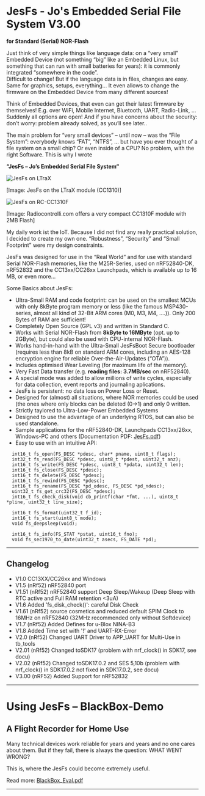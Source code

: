 # JesFs - Jo's Embedded Serial File System V3.00 #
**for Standard (Serial) NOR-Flash**

Just think of very simple things like language data: on a “very small” 
Embedded Device (not something “big” like an Embedded Linux, but something 
that can run with small batteries for years): it is commonly integrated 
“somewhere in the code”.  
Difficult to change! But if the language data is in files, 
changes are easy. Same for graphics, setups, everything…
It even allows to change the firmware on the Embedded Device from many different sources!

Think of Embedded Devices, that even can get their latest firmware by themselves! E.g. over 
WiFi, Mobile Internet, Bluetooth, UART, Radio-Link, …  
Suddenly all options are open! And if you have concerns about 
the security: don’t worry: problem already solved, as you’ll see later..

The main problem for “very small devices” – until now – was the “File System”: 
everybody knows “FAT”, “NTFS”, … but have you ever thought of a file system on a small chip? 
Or even inside of a CPU? No problem, with the right Software. This is why I wrote 

**“JesFs – Jo’s Embedded Serial File System“**

![JesFs on LTraX](https://github.com/joembedded/JesFs/blob/master/Documentation/ltrax_module.jpg)

[Image: JesFs on the LTraX module (CC1310)]

![JesFs on RC-CC1310F](https://github.com/joembedded/JesFs/blob/master/Documentation/rc1310Fk.jpg)

[Image: Radiocontrolli.com offers a very compact CC1310F module with 2MB Flash]

My daily work ist the IoT. Because I did not find any really practical solution, 
I decided to create my own one. “Robustness”, “Security” and “Small Footprint” 
were my design constraints.

JesFs was designed for use in the “Real World” and for use with standard Serial NOR-Flash memories, 
like the M25R-Series, used on nRF52840-DK, nRF52832 and the CC13xx/CC26xx Launchpads, which is available up to 16 MB, or even more…

Some Basics about JesFs:

- Ultra-Small RAM and code footprint: can be used on the smallest MCUs with only 8kByte program memory or less (like the famous MSP430-series, almost all kind of 32-Bit ARM cores (M0, M3, M4, ….)). Only 200 Bytes of RAM are sufficient!
- Completely Open Source (GPL v3) and written in Standard C.
- Works with Serial NOR-Flash from **8kByte to 16MByte** (opt. up to 2GByte), but could also be used with CPU-internal NOR-Flash.
- Works hand-in-hand with the Ultra-Small JesFsBoot Secure bootloader (requires less than 8kB on standard ARM cores, including an AES-128 encryption engine for reliable Over-the-Air-Updates (“OTA”)).
- Includes optimised Wear Leveling (for maximum life of the memory).
- Very Fast Data transfer (e.g. **reading files: 3.7MB/sec** on nRF52840).
- A special mode was added to allow millions of write cycles, especially for data collection, event reports and journaling aplications.
- JesFs is persistent: no data loss on Power Loss or Reset.
- Designed for (almost) all situations, where NOR memories could be used (the ones where only blocks can be deleted (0->1) and only 0 written.
- Strictly taylored to Ultra-Low-Power Embedded Systems
- Designed to use the advantage of an underlying RTOS, but can also be used standalone.
- Sample applications for the nRF52840-DK, Launchpads CC13xx/26xx, Windows-PC and others (Documentation PDF: [JesFs.pdf](https://github.com/joembedded/JesFs/blob/master/Documentation/JesFs.pdf))
- Easy to use with an intuitive API:

```
  int16_t fs_open(FS_DESC *pdesc, char* pname, uint8_t flags);
  int32_t fs_read(FS_DESC *pdesc, uint8_t *pdest, uint32_t anz);
  int16_t fs_write(FS_DESC *pdesc, uint8_t *pdata, uint32_t len);
  int16_t fs_close(FS_DESC *pdesc);
  int16_t fs_delete(FS_DESC *pdesc);
  int16_t fs_rewind(FS_DESC *pdesc);
  int16_t fs_rename(FS_DESC *pd_odesc, FS_DESC *pd_ndesc);
  uint32_t fs_get_crc32(FS_DESC *pdesc);
  int16_t fs_check_disk(void cb_printf(char *fmt, ...), uint8_t *pline, uint32_t line_size);
  
  int16_t fs_format(uint32_t f_id);
  int16_t fs_start(uint8_t mode);
  void fs_deepsleep(void);

  int16_t fs_info(FS_STAT *pstat, uint16_t fno);
  void fs_sec1970_to_date(uint32_t asecs, FS_DATE *pd);
```
---

## Changelog ##
- V1.0  CC13XX/CC26xx and Windows
- V1.5  (nRf52) nRF52840 port
- V1.51 (nRf52) nRF52840 support Deep Sleep/Wakeup (Deep Sleep with RTC active and Full RAM retention <3uA)
- V1.6  Added 'fs_disk_check()': careful Disk Check
- V1.61 (nRf52) source cosmetics and reduced default SPIM Clock to 16MHz on nRF52840 (32MHz recommended only without Softdevice)
- V1.7  (nRf52) Added Defines for u-Blox NINA-B3 
- V1.8  Added Time set with '!' and UART-RX-Error
- V2.0  (nRf52) Changed UART Driver to APP_UART for Multi-Use in tb_tools
- V2.01 (nRf52) Changed toSDK17 (problem with nrf_clock() in SDK17, see docu)
- V2.02 (nRf52) Changed toSDK17.0.2 and SES 5,10b (problem with nrf_clock() in SDK17.0.2 not fixed in SDK17.0.2, see docu)
- V3.00 (nRF52) Added Support for nRF52832 

---

# Using JesFs – BlackBox-Demo #
## A Flight Recorder for Home Use ##

Many technical devices work reliable for years and years and no one cares about them. But if they fail, there is always the question: WHAT WENT WRONG?

This is, where the JesFs could become extremely useful.

Read more: [BlackBox_Eval.pdf](https://github.com/joembedded/JesFs/blob/master/usecase_BlackBox/BlackBox_Eval.pdf)

---

